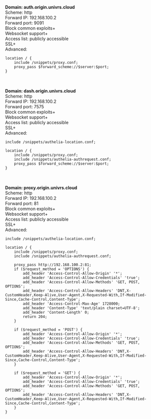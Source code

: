 **Domain: auth.origin.univrs.cloud**\
Scheme: http\
Forward IP: 192.168.100.2\
Forward port: 9091\
Block common exploits+\
Websocket support+\
Access list: publicly accessible\
SSL+\
Advanced:
```
location / {
    include /snippets/proxy.conf;
    proxy_pass $forward_scheme://$server:$port;
}
```
\
\
**Domain: dash.origin.univrs.cloud**\
Scheme: http\
Forward IP: 192.168.100.2\
Forward port: 7575\
Block common exploits+\
Websocket support+\
Access list: publicly accessible\
SSL+\
Advanced:
```
include /snippets/authelia-location.conf;

location / {
    include /snippets/proxy.conf;
    include /snippets/authelia-authrequest.conf;
    proxy_pass $forward_scheme://$server:$port;
}
```
\
\
**Domain: proxy.origin.univrs.cloud**\
Scheme: http\
Forward IP: 192.168.100.2\
Forward port: 81\
Block common exploits+\
Websocket support+\
Access list: publicly accessible\
SSL+\
Advanced:
```
include /snippets/authelia-location.conf;

location / {
    include /snippets/proxy.conf;
    include /snippets/authelia-authrequest.conf;
 
	proxy_pass http://192.168.100.2:81;
	if ($request_method = 'OPTIONS') {
		add_header 'Access-Control-Allow-Origin' '*';
		add_header 'Access-Control-Allow-Credentials' 'true';
		add_header 'Access-Control-Allow-Methods' 'GET, POST, OPTIONS';
		add_header 'Access-Control-Allow-Headers' 'DNT,X-CustomHeader,Keep-Alive,User-Agent,X-Requested-With,If-Modified-Since,Cache-Control,Content-Type';
		add_header 'Access-Control-Max-Age' 1728000;
		add_header 'Content-Type' 'text/plain charset=UTF-8';
		add_header 'Content-Length' 0;
		return 204;
	}

	if ($request_method = 'POST') {
		add_header 'Access-Control-Allow-Origin' '*';
		add_header 'Access-Control-Allow-Credentials' 'true';
		add_header 'Access-Control-Allow-Methods' 'GET, POST, OPTIONS';
		add_header 'Access-Control-Allow-Headers' 'DNT,X-CustomHeader,Keep-Alive,User-Agent,X-Requested-With,If-Modified-Since,Cache-Control,Content-Type';
	}

	if ($request_method = 'GET') {
		add_header 'Access-Control-Allow-Origin' '*';
		add_header 'Access-Control-Allow-Credentials' 'true';
		add_header 'Access-Control-Allow-Methods' 'GET, POST, OPTIONS';
		add_header 'Access-Control-Allow-Headers' 'DNT,X-CustomHeader,Keep-Alive,User-Agent,X-Requested-With,If-Modified-Since,Cache-Control,Content-Type';
	}
}
```
